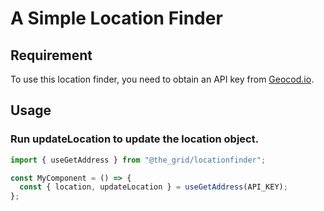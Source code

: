 # A Simple Location Finder

## Requirement

To use this location finder, you need to obtain an API key from [Geocod.io](https://www.geocod.io/).

## Usage

### Run updateLocation to update the location object.

```javascript
import { useGetAddress } from "@the_grid/locationfinder";

const MyComponent = () => {
  const { location, updateLocation } = useGetAddress(API_KEY);
};
```
